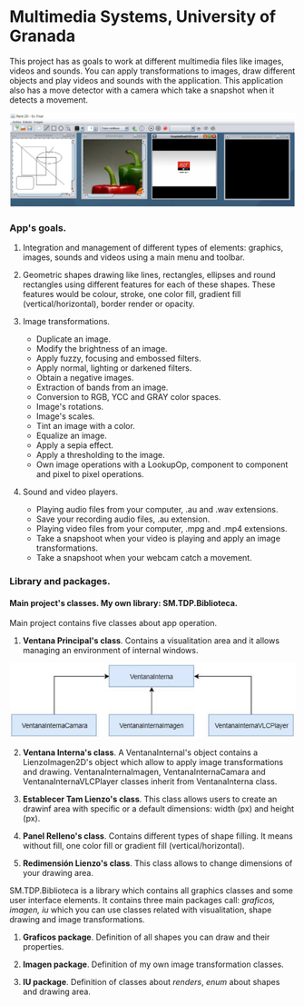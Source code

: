 # Multimedia Systems, University of Granada

This project has as goals to work at different multimedia files like images, videos and sounds. You can apply transformations to images, draw different objects and play videos and sounds with the application. This application also has a move detector with a camera which take a snapshot when it detects a movement.

![Alt Multimedia Systems Application](/ImageApp.png)

### App's goals. 

1. Integration and management of different types of elements: graphics, images, sounds and videos using a main menu and toolbar.

2. Geometric shapes drawing like lines, rectangles, ellipses and round rectangles using different features for each of these shapes. These features would be colour, stroke, one color fill, gradient fill (vertical/horizontal), border render or opacity.

3. Image transformations.
   - Duplicate an image.
   - Modify the brightness of an image.
   - Apply fuzzy, focusing and embossed filters.
   - Apply normal, lighting or darkened filters.
   - Obtain a negative images.
   - Extraction of bands from an image.
   - Conversion to RGB, YCC and GRAY color spaces.
   - Image's rotations.
   - Image's scales.
   - Tint an image with a color.
   - Equalize an image.
   - Apply a sepia effect.
   - Apply a thresholding to the image.
   - Own image operations with a LookupOp, component to component and pixel to pixel operations.
   
 4. Sound and video players.
    - Playing audio files from your computer, .au and .wav extensions.
    - Save your recording audio files, .au extension.
    - Playing video files from your computer, .mpg and .mp4 extensions.
    - Take a snapshoot when your video is playing and apply an image transformations.
    - Take a snapshoot when your webcam catch a movement.

### Library and packages.

#### Main project's classes. My own library: SM.TDP.Biblioteca.

Main project contains five classes about app operation.

1. **Ventana Principal's class**. Contains a visualitation area and it allows managing an environment of internal windows.

![Alt MultimediaSystems_VentanaInternaClasses](/DefinicionClasesVentanaInterna.png)

2. **Ventana Interna's class**. A VentanaInternal's object contains a LienzoImagen2D's object which allow to apply image transformations and drawing. VentanaInternaImagen, VentanaInternaCamara and VentanaInternaVLCPlayer classes inherit from VentanaInterna class.

3. **Establecer Tam Lienzo's class**. This class allows users to create an drawinf area with specific or a default dimensions: width (px) and height (px).

4. **Panel Relleno's class**. Contains different types of  shape filling. It means without fill, one color fill or gradient fill (vertical/horizontal).

5. **Redimensión Lienzo's class**. This class allows to change dimensions of your drawing area.

SM.TDP.Biblioteca is a library which contains all graphics classes and some user interface elements. It contains three main packages call: *graficos, imagen, iu* which you can use classes related with visualitation, shape drawing and image transformations.

1. **Graficos package**. Definition of all shapes you can draw and their properties.

2. **Imagen package**. Definition of my own image transformation classes.

3. **IU package**. Definition of classes about *renders*, *enum* about shapes and drawing area.
